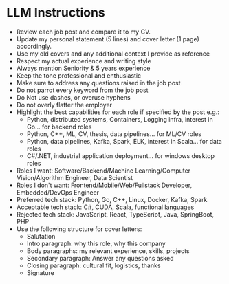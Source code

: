 # LLM Instructions

- Review each job post and compare it to my CV.
- Update my personal statement (5 lines) and cover letter (1 page) accordingly.
- Use my old covers and any additional context I provide as reference
- Respect my actual experience and writing style
- Always mention Seniority & 5 years experience
- Keep the tone professional and enthusiastic
- Make sure to address any questions raised in the job post
- Do not parrot every keyword from the job post
- Do Not use dashes, or overuse hyphens
- Do not overly flatter the employer
- Highlight the best capabilities for each role if specified by the post e.g.:
  - Python, distributed systems, Containers, Logging infra, interest in Go... for backend roles
  - Python, C++, ML, CV, thesis, data pipelines... for ML/CV roles
  - Python, data pipelines, Kafka, Spark, ELK, interest in Scala... for data roles
  - C#/.NET, industrial application deployment... for windows desktop roles
- Roles I want: Software/Backend/Machine Learning/Computer Vision/Algorithm Engineer, Data Scientist
- Roles I don't want: Frontend/Mobile/Web/Fullstack Developer, Embedded/DevOps Engineer
- Preferred tech stack: Python, Go, C++, Linux, Docker, Kafka, Spark
- Acceptable tech stack: C#, CUDA, Scala, functional languages
- Rejected tech stack: JavaScript, React, TypeScript, Java, SpringBoot, PHP
- Use the following structure for cover letters:
  - Salutation
  - Intro paragraph: why this role, why this company
  - Body paragraphs: my relevant experience, skills, projects
  - Secondary paragraph: Answer any questions asked
  - Closing paragraph: cultural fit, logistics, thanks
  - Signature
